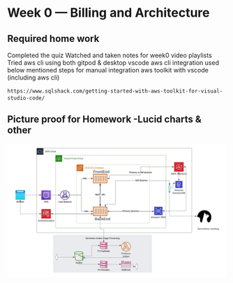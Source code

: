 # Week 0 — Billing and Architecture

## Required home work

Completed the quiz
Watched and taken notes for week0 video playlists
Tried aws cli using both gitpod & desktop vscode aws cli integration
used below mentioned steps for manual integration aws toolkit with vscode (including aws cli)
```
https://www.sqlshack.com/getting-started-with-aws-toolkit-for-visual-studio-code/
```
## Picture proof for Homework -Lucid charts & other 
![lucid chart aws arch diagram](_docs/assets/week0_lucid_aws_arch.jpeg)

